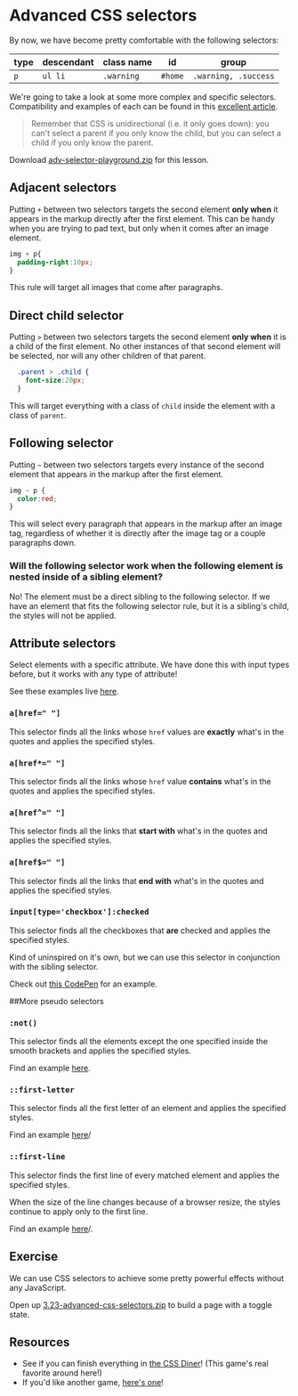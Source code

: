 # Advanced CSS selectors

By now, we have become pretty comfortable with the following selectors:

type | descendant | class name | id | group
---|---|---|---|---|
`p`| `ul li` | `.warning` | `#home` | `.warning, .success`

We're going to take a look at some more complex and specific selectors. 
Compatibility and examples of each can be found in this [excellent article](http://net.tutsplus.com/tutorials/html-css-techniques/the-30-css-selectors-you-must-memorize/).

>Remember that CSS is unidirectional (i.e. it only goes down): you can't select a parent if you only know the child, but you can select a child if you only know the parent. 

Download [adv-selector-playground.zip](https://hychalknotes.s3.amazonaws.com/adv-selector-playground.zip) for this lesson.

## Adjacent selectors
Putting `+` between two selectors targets the second element **only when**  it appears in the markup directly after the first element. This can be handy when you are trying to pad text, but only when it comes after an image element.

```css
img + p{
  padding-right:10px;
}
```
This rule will target all images that come after paragraphs.

## Direct child selector
Putting `>` between two selectors targets the second element **only when**  it is a child of the first element. No other instances of that second element will be selected, nor will any other children of that parent.

```css
  .parent > .child {
    font-size:20px;
  }
```
This will target everything with a class of `child` inside the element with a class of `parent`.

## Following selector
Putting `~` between two selectors targets every instance of the second element that appears in the markup after the first element.

```css
img ~ p {
  color:red;
}
```

This will select every paragraph that appears in the markup after an image tag, regardless of whether it is directly after the image tag or a couple paragraphs down.

### Will the following selector work when the following element is nested inside of a sibling element?

No! The element must be a direct sibling to the following selector. If we have an element that fits the following selector rule, but it is a sibling's child, the styles will not be applied. 

<!-- Try it in [this CodePen]()! -->

## Attribute selectors

Select elements with a specific attribute. We have done this with input types before, but it works with any type of attribute!

See these examples live [here](https://codepen.io/hackeryou/pen/VqGeRz).

### `a[href=" "]`
This selector finds all the links whose `href` values are **exactly** what's in the quotes and applies the specified styles.

### `a[href*=" "]`
This selector finds all the links whose `href` value **contains** what's in the quotes and applies the specified styles.

### `a[href^=" "]`
This selector finds all the links that **start with** what's in the quotes and applies the specified styles.

### `a[href$=" "]`
This selector finds all the links that **end with** what's in the quotes and applies the specified styles.

### `input[type='checkbox']:checked`

This selector finds all the checkboxes that **are** checked and applies the specified styles.

Kind of uninspired on it's own, but we can use this selector in conjunction with the sibling selector. 

Check out [this CodePen](https://codepen.io/hackeryou/pen/VqGKea) for an example.

##More pseudo selectors

### `:not()`

This selector finds all the elements except the one specified inside the smooth brackets and applies the specified styles.

Find an example [here](https://codepen.io/hackeryou/pen/maGrmw).

### `::first-letter`

This selector finds all the first letter of an element and applies the specified styles.

Find an example [here](https://codepen.io/hackeryou/pen/GPXjEv)/

### `::first-line`

This selector finds the first line of every matched element and applies the specified styles.

When the size of the line changes because of a browser resize, the styles continue to apply only to the first line.

Find an example [here](https://codepen.io/hackeryou/pen/GPXjEv)/.

## Exercise

We can use CSS selectors to achieve some pretty powerful effects without any JavaScript.

Open up [3.23-advanced-css-selectors.zip](https://hychalknotes.s3.amazonaws.com/3.23-advanced-css-selectors.zip) to build a page with a toggle state.


## Resources
* See if you can finish everything in [the CSS Diner](https://flukeout.github.io/)! (This game's real favorite around here!)
* If you'd like another game, [here's one](http://toolness.github.io/css-selector-game)!